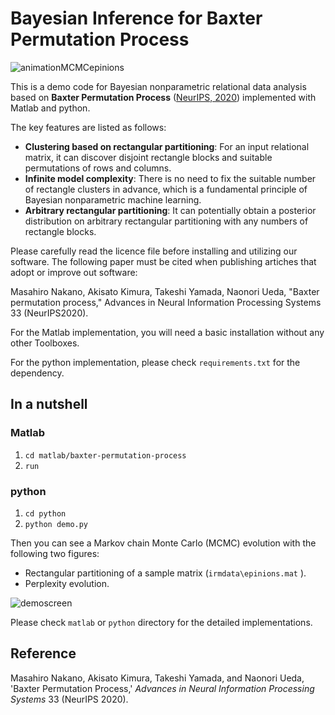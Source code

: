 # Bayesian Inference for Baxter Permutation Process

![animationMCMCepinions](https://user-images.githubusercontent.com/73105349/96673883-8318c380-13a2-11eb-981f-2f82498ac125.gif)

This is a demo code for Bayesian nonparametric relational data analysis based on **Baxter Permutation Process** ([NeurIPS, 2020](https://nips.cc/)) implemented with Matlab and python.

The key features are listed as follows:

- **Clustering based on rectangular partitioning**: For an input relational matrix, it can discover disjoint rectangle blocks and suitable permutations of rows and columns. 
- **Infinite model complexity**: There is no need to fix the suitable number of rectangle clusters in advance, which is a fundamental principle of Bayesian nonparametric machine learning. 
- **Arbitrary rectangular partitioning**: It can potentially obtain a posterior distribution on arbitrary rectangular partitioning with any numbers of rectangle blocks.  

Please carefully read the licence file before installing and utilizing our software. The following paper must be cited when publishing artiches that adopt or improve out software:

Masahiro Nakano, Akisato Kimura, Takeshi Yamada, Naonori Ueda, "Baxter permutation process," Advances in Neural Information Processing Systems 33 (NeurIPS2020).

For the Matlab implementation, you will need a basic installation without any other Toolboxes. 

For the python implementation, please check `requirements.txt` for the dependency.

## In a nutshell

### Matlab

1. `cd matlab/baxter-permutation-process`
2. `run` 

### python

1. `cd python`
2. `python demo.py`

Then you can see a Markov chain Monte Carlo (MCMC) evolution with the following two figures:
- Rectangular partitioning of a sample matrix (`irmdata\epinions.mat` ).
- Perplexity evolution.

![demoscreen](https://user-images.githubusercontent.com/73105349/96674012-c70bc880-13a2-11eb-921b-3d6b5e78d6cf.gif)

Please check `matlab` or `python` directory for the detailed implementations.

## Reference

Masahiro Nakano, Akisato Kimura, Takeshi Yamada, and Naonori Ueda, 'Baxter Permutation Process,' *Advances in Neural Information Processing Systems* 33 (NeurIPS 2020). 
